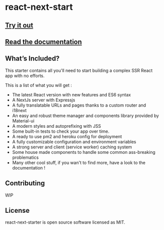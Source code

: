 # react-next-start

## [Try it out](https://react-next-starter--staging.herokuapp.com)

## [Read the documentation](https://react-next-starter--staging.herokuapp.com/en/_doc/intro)


## What’s Included?

This starter contains all you'll need to start building a complex SSR React app with no efforts.

This is a list of what you will get :
- The latest React version with new features and ES6 syntax
- A NextJs server with Expressjs
- A fully translatable URLs and pages thanks to a custom router and i18next
- An easy and robust theme manager and components library provided by Material-ui
- A modern styles and autoprefixing with JSS
- Some built-in tests to check your app over time.
- A ready to use pm2 and heroku config for deployment
- A fully customizable configuration and environment variables
- A strong server and client (service worker) caching system
- Some house made components to handle some common ass-breaking problematics
- Many other cool stuff, if you wan't to find more, have a look to the documentation !

## Contributing

WIP


## License

react-next-starter is open source software licensed as MIT.